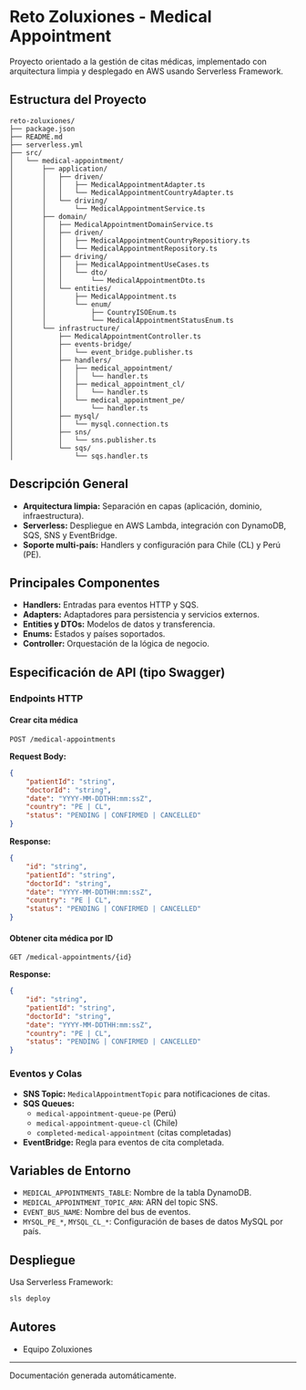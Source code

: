 
# Reto Zoluxiones - Medical Appointment

Proyecto orientado a la gestión de citas médicas, implementado con arquitectura limpia y desplegado en AWS usando Serverless Framework.

## Estructura del Proyecto

```text
reto-zoluxiones/
├── package.json
├── README.md
├── serverless.yml
├── src/
│   └── medical-appointment/
│       ├── application/
│       │   ├── driven/
│       │   │   ├── MedicalAppointmentAdapter.ts
│       │   │   └── MedicalAppointmentCountryAdapter.ts
│       │   └── driving/
│       │       └── MedicalAppointmentService.ts
│       ├── domain/
│       │   ├── MedicalAppointmentDomainService.ts
│       │   ├── driven/
│       │   │   ├── MedicalAppointmentCountryRepositiory.ts
│       │   │   └── MedicalAppointmentRepository.ts
│       │   ├── driving/
│       │   │   ├── MedicalAppointmentUseCases.ts
│       │   │   └── dto/
│       │   │       └── MedicalAppointmentDto.ts
│       │   └── entities/
│       │       ├── MedicalAppointment.ts
│       │       └── enum/
│       │           ├── CountryISOEnum.ts
│       │           └── MedicalAppointmentStatusEnum.ts
│       └── infrastructure/
│           ├── MedicalAppointmentController.ts
│           ├── events-bridge/
│           │   └── event_bridge.publisher.ts
│           ├── handlers/
│           │   ├── medical_appointment/
│           │   │   └── handler.ts
│           │   ├── medical_appointment_cl/
│           │   │   └── handler.ts
│           │   └── medical_appointment_pe/
│           │       └── handler.ts
│           ├── mysql/
│           │   └── mysql.connection.ts
│           ├── sns/
│           │   └── sns.publisher.ts
│           └── sqs/
│               └── sqs.handler.ts
```

## Descripción General

- **Arquitectura limpia:** Separación en capas (aplicación, dominio, infraestructura).
- **Serverless:** Despliegue en AWS Lambda, integración con DynamoDB, SQS, SNS y EventBridge.
- **Soporte multi-país:** Handlers y configuración para Chile (CL) y Perú (PE).

## Principales Componentes

- **Handlers:** Entradas para eventos HTTP y SQS.
- **Adapters:** Adaptadores para persistencia y servicios externos.
- **Entities y DTOs:** Modelos de datos y transferencia.
- **Enums:** Estados y países soportados.
- **Controller:** Orquestación de la lógica de negocio.

## Especificación de API (tipo Swagger)

### Endpoints HTTP

#### Crear cita médica

`POST /medical-appointments`

**Request Body:**
```json
{
	"patientId": "string",
	"doctorId": "string",
	"date": "YYYY-MM-DDTHH:mm:ssZ",
	"country": "PE | CL",
	"status": "PENDING | CONFIRMED | CANCELLED"
}
```

**Response:**
```json
{
	"id": "string",
	"patientId": "string",
	"doctorId": "string",
	"date": "YYYY-MM-DDTHH:mm:ssZ",
	"country": "PE | CL",
	"status": "PENDING | CONFIRMED | CANCELLED"
}
```

#### Obtener cita médica por ID

`GET /medical-appointments/{id}`

**Response:**
```json
{
	"id": "string",
	"patientId": "string",
	"doctorId": "string",
	"date": "YYYY-MM-DDTHH:mm:ssZ",
	"country": "PE | CL",
	"status": "PENDING | CONFIRMED | CANCELLED"
}
```

### Eventos y Colas

- **SNS Topic:** `MedicalAppointmentTopic` para notificaciones de citas.
- **SQS Queues:**
	- `medical-appointment-queue-pe` (Perú)
	- `medical-appointment-queue-cl` (Chile)
	- `completed-medical-appointment` (citas completadas)
- **EventBridge:** Regla para eventos de cita completada.

## Variables de Entorno

- `MEDICAL_APPOINTMENTS_TABLE`: Nombre de la tabla DynamoDB.
- `MEDICAL_APPOINTMENT_TOPIC_ARN`: ARN del topic SNS.
- `EVENT_BUS_NAME`: Nombre del bus de eventos.
- `MYSQL_PE_*`, `MYSQL_CL_*`: Configuración de bases de datos MySQL por país.

## Despliegue

Usa Serverless Framework:

```bash
sls deploy
```

## Autores

- Equipo Zoluxiones

---
Documentación generada automáticamente.
